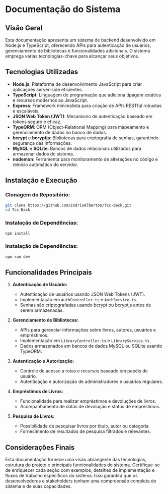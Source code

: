 # Documentação do Sistema

## Visão Geral

Esta documentação apresenta um sistema de backend desenvolvido em Node.js e TypeScript, oferecendo APIs para autenticação de usuários, gerenciamento de bibliotecas e funcionalidades adicionais. O sistema emprega várias tecnologias-chave para alcançar seus objetivos.

## Tecnologias Utilizadas

- **Node.js**: Plataforma de desenvolvimento JavaScript para criar aplicações server-side eficientes.
- **TypeScript**: Linguagem de programação que adiciona tipagem estática e recursos modernos ao JavaScript.
- **Express**: Framework minimalista para criação de APIs RESTful robustas e escaláveis.
- **JSON Web Token (JWT)**: Mecanismo de autenticação baseado em tokens seguro e eficaz.
- **TypeORM**: ORM (Object-Relational Mapping) para mapeamento e gerenciamento de dados no banco de dados.
- **bcrypt** e **bcryptjs**: Bibliotecas para criptografia de senhas, garantindo segurança das informações.
- **MySQL** e **SQLite**: Bancos de dados relacionais utilizados para armazenar dados do sistema.
- **nodemon**: Ferramenta para monitoramento de alterações no código e reinício automático do servidor.

## Instalação e Execução

### Clonagem do Repositório:

```sh
git clone https://github.com/EndrioAlberton/Tcc-Back.git
cd Tcc-Back
```

### Instalação de Dependências:

```sh
npm install
```

### Instalação de Dependências:

```sh
npm run dev
```
## Funcionalidades Principais

1. **Autenticação de Usuário:**
   - Autenticação de usuários usando JSON Web Tokens (JWT).
   - Implementação em `AuthController.ts` e `AuthService.ts`.
   - Senhas são criptografadas usando bcrypt ou bcryptjs antes de serem armazenadas.

2. **Gerenciamento de Bibliotecas:**
   - APIs para gerenciar informações sobre livros, autores, usuários e empréstimos.
   - Implementação em `LibraryController.ts` e `LibraryService.ts`.
   - Dados armazenados em bancos de dados MySQL ou SQLite usando TypeORM.

3. **Autenticação e Autorização:**
   - Controle de acesso a rotas e recursos baseado em papéis de usuário.
   - Autenticação e autorização de administradores e usuários regulares.

4. **Empréstimos de Livros:**
   - Funcionalidade para realizar empréstimos e devoluções de livros.
   - Acompanhamento de datas de devolução e status de empréstimos.

5. **Pesquisa de Livros:**
   - Possibilidade de pesquisar livros por título, autor ou categoria.
   - Fornecimento de resultados de pesquisa filtrados e relevantes.

## Considerações Finais

Esta documentação fornece uma visão abrangente das tecnologias, estrutura do projeto e principais funcionalidades do sistema. Certifique-se de enriquecer cada seção com exemplos, detalhes de implementação e fluxos de trabalho específicos do sistema. Isso garantirá que os desenvolvedores e stakeholders tenham uma compreensão completa do sistema e de suas capacidades.

